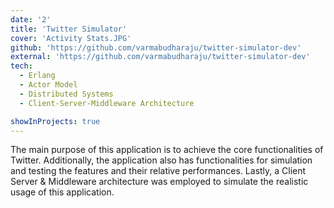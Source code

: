 ```yaml
---
date: '2'
title: 'Twitter Simulator'
cover: 'Activity Stats.JPG'
github: 'https://github.com/varmabudharaju/twitter-simulator-dev'
external: 'https://github.com/varmabudharaju/twitter-simulator-dev'
tech:
  - Erlang
  - Actor Model
  - Distributed Systems
  - Client-Server-Middleware Architecture

showInProjects: true
---
```


The main purpose of this application is to achieve the core functionalities of Twitter. Additionally, the application also has functionalities for simulation and testing the features and their relative performances. Lastly, a Client Server & Middleware architecture was employed to simulate the realistic usage of this application.

